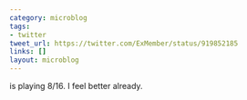 ```yaml
---
category: microblog
tags:
- twitter
tweet_url: https://twitter.com/ExMember/status/919852185
links: []
layout: microblog
---
```

is playing 8/16. I feel better already.
